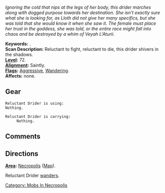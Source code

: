 *Ignoring the cold that nips at the legs of her body, this drider
marches along with dogged purpose towards her destination. She isn't
exactly sure what she is looking for, as Lloth did not give her many
specifics, but she was told that she would know it when she saw it. The
female must place her trust in the goddess, she was told, or the entire
race might fall into chaos and be destroyed by a whim of Veyah
L'Aturii.*

**Keywords:** .  
**Scan Description:** Reluctant to fight, reluctant to die, this drider
shivers in the shadows.  
**[Level](Level "wikilink"):** 72.  
**[Alignment](Alignment "wikilink"):** Saintly.  
**[Flags](:Category:_Mob_Types "wikilink"):**
[Aggressive](Aggressive_Mobs "wikilink"),
[Wandering](Wandering_Mobs "wikilink").  
**Affects:** none.  

## Gear

`Reluctant Drider is using:`  
`Nothing.`

`Reluctant Drider is carrying:`  
`     Nothing.`

## Comments

## Directions

**[Area](:Category:_Areas "wikilink"):**
[Necropolis](:Category:_Necropolis "wikilink")
([Map](Necropolis_Map "wikilink")).

Reluctant Drider [wanders](Wandering_Mobs "wikilink").

[Category: Mobs In Necropolis](Category:_Mobs_In_Necropolis "wikilink")
